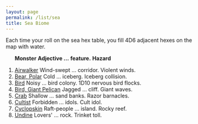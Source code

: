 ```yaml
---
layout: page
permalink: /list/sea
title: Sea Biome
---
```


Each time your roll on the sea hex table, you fill 4D6 adjacent hexes on the map with water.
<br>

&nbsp; &nbsp; &nbsp; <span class="a">**Monster**</span> <span class="bb">**Adjective ...**</span> <span class="cc">**feature.**</span> **Hazard**

1. <span class="a">[Airwalker](/monsters/airwalker)</span> <span class="b">Wind-swept ...</span>  <span class="c">corridor.</span> <span class="d">Violent winds.</span>
1. <span class="a">[Bear, Polar](/monsters/bear-polar)</span> <span class="b">Cold ...</span>  <span class="c">iceberg.</span> <span class="d">Iceberg collision.</span>
1. <span class="a">[Bird](/monsters/bird)</span> <span class="b">Noisy ...</span>  <span class="c">bird colony.</span> <span class="d">1D10 nervous bird flocks.</span>
1. <span class="a">[Bird, Giant Pelican](/monsters/pelican)</span> <span class="b">Jagged ...</span>  <span class="c">cliff.</span> <span class="d">Giant waves.</span>
1. <span class="a">[Crab](/monsters/crab)</span> <span class="b">Shallow ...</span>  <span class="c">sand banks.</span> <span class="d">Razor barnacles.</span>
1. <span class="a">[Cultist](/monsters/cultist)</span> <span class="b">Forbidden ...</span>  <span class="c">idols.</span> <span class="d">Cult idol.</span>
1. <span class="a">[Cyclopskin](/monsters/cyclopskin)</span> <span class="b">Raft-people ...</span>  <span class="c">island.</span> <span class="d">Rocky reef.</span>
1. <span class="a">[Undine](/monsters/undine)</span> <span class="b">Lovers' ...</span>  <span class="c">rock.</span> <span class="d">Trinket toll.</span>
